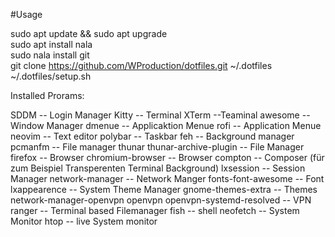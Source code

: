 #Usage

sudo apt update && sudo apt upgrade   
sudo apt install nala   
sudo nala install git   
git clone https://github.com/WProduction/dotfiles.git ~/.dotfiles
~/.dotfiles/setup.sh




Installed Prorams:

SDDM -- Login Manager
Kitty -- Terminal
XTerm  --Teaminal
awesome  -- Window Manager
dmenue  -- Applicaktion Menue
rofi  -- Application Menue
neovim  -- Text editor
polybar -- Taskbar
feh -- Background manager
pcmanfm -- File manager
thunar thunar-archive-plugin -- File Manager
firefox  -- Browser
chromium-browser -- Browser
compton -- Composer (für zum Beispiel Transperenten Terminal Background)
lxsession -- Session Manager
network-manager -- Network Manger
fonts-font-awesome -- Font
lxappearence -- System Theme Manager
gnome-themes-extra -- Themes
network-manager-openvpn   openvpn   openvpn-systemd-resolved -- VPN
ranger -- Terminal based Filemanager
fish -- shell
neofetch -- System Monitor
htop -- live System monitor


